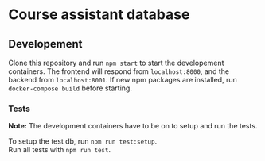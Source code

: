 # Course assistant database

## Developement

Clone this repository and run `npm start` to start the developement containers. The frontend will respond from `localhost:8000`, and the backend from `localhost:8001`.
If new npm packages are installed, run `docker-compose build` before starting.

### Tests
**Note:** The development containers have to be on to setup and run the tests. 

To setup the test db, run `npm run test:setup`.  
Run all tests with `npm run test`.
